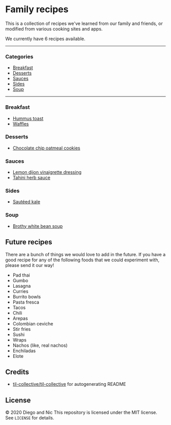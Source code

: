 # Family recipes
This is a collection of recipes we've learned from our family and friends, or modified
from various cooking sites and apps.

We currently have 6 recipes available.

---
### Categories
* [Breakfast](#breakfast)
* [Desserts](#desserts)
* [Sauces](#sauces)
* [Sides](#sides)
* [Soup](#soup)

---
### Breakfast

- [Hummus toast](breakfast/hummus-toast.md)
- [Waffles](breakfast/waffles.md)

### Desserts

- [Chocolate chip oatmeal cookies](desserts/chocolate-chip-oatmeal-cookies.md)

### Sauces

- [Lemon dijon vinaigrette dressing](sauces/lemon-dijon-vinaigrette-dressing.md)
- [Tahini herb sauce](sauces/tahini-herb-sauce.md)

### Sides

- [Sautéed kale](sides/sauteed-kale.md)

### Soup

- [Brothy white bean soup](soup/brothy-white-bean-soup.md)

## Future recipes
There are a bunch of things we would love to add in the future. If you have a good recipe
for any of the following foods that we could experiment with, please send it our way!
- Pad thai
- Gumbo
- Lasagna
- Curries
- Burrito bowls
- Pasta fresca
- Tacos
- Chili
- Arepas
- Colombian ceviche
- Stir fries
- Sushi
- Wraps
- Nachos (like, real nachos)
- Enchiladas
- Elote

## Credits
- [til-collective/til-collective](https://github.com/til-collective/til-collective)
for autogenerating README

## License
&copy; 2020 Diego and Nic
This repository is licensed under the MIT license. See `LICENSE` for details.
